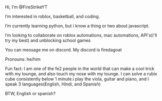 Hi, I’m @FireStrikeYT

I’m interested in roblox, basketball, and coding.

I’m currently learning python, but i know a thing or two about javascript.

I’m looking to collaborate on roblox automations, mac automations, API's(i'll try my best) and unblocking school games 

You can message me on discord. My discord is firedagoat

Pronouns: he/him

Fun fact: I am one of the fe2 people in the world that can make a cool trick with my tounge, and also touch my nose with my tounge. I can solve a rubix cube consistently below 1 minute.i play the viola, guitar and piano, and I speak 3 languages(English, Hindi, and Spanish)

BTW, English or spanish?

<!---
FireStrikeYT/FireStrikeYT is a ✨ special ✨ repository because its `README.md` (this file) appears on your GitHub profile.
You can click the Preview link to take a look at your changes.
--->
